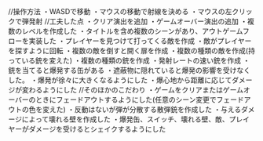
//操作方法
・WASDで移動
・マウスの移動で射線を決める
・マウスの左クリックで弾発射
//工夫した点
・クリア演出を追加
・ゲームオーバー演出の追加
・複数のレベルを作成した
・タイトルを含め複数のシーンがあり、アウトゲームフローを実装した
・プレイヤーを見つけて打ってくる敵を作成
・敵がプレイヤーを探すように回転
・複数の敵を倒すと開く扉を作成
・複数の種類の敵を作成(持っている銃を変えた)
・複数の種類の銃を作成
・発射レートの速い銃を作成
・銃を当てると爆発する缶がある
・遮蔽物に隠れていると爆発の影響を受けなくした。
・爆発が徐々に大きくなるようにした
・爆心地から距離に応じてダメージが変わるようにした
//そのほかのこだわり
・ゲームをクリアまたはゲームオーバーのときにフェードアウトするようにした(任意のシーン変更でフェードアウトの色を変えた)
・反動はないが弾が分散する散弾銃を作成した
・与えるダメージによって壊れる壁を作成した
・爆発缶、スイッチ、壊れる壁、敵、プレイヤーがダメージを受けるとシェイクするようにした